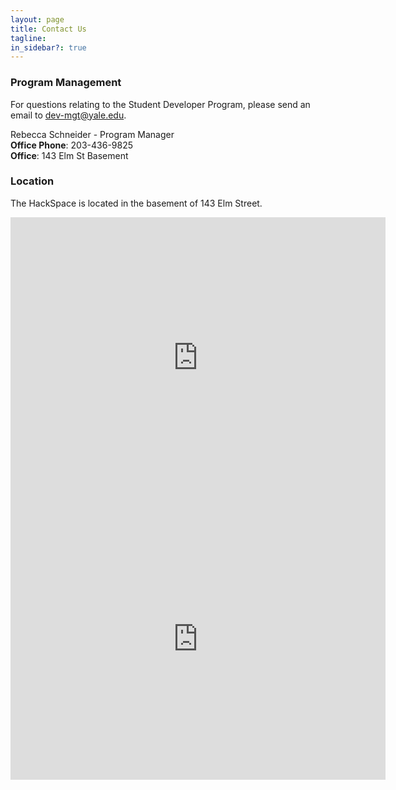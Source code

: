 ```yaml
---
layout: page
title: Contact Us
tagline:
in_sidebar?: true
---
```


### Program Management

For questions relating to the Student Developer Program, please send an email to
[dev-mgt@yale.edu](mailto:dev-mgt@yale.edu).

Rebecca Schneider - Program Manager<br />
**Office Phone**: 203-436-9825<br />
**Office**: 143 Elm St Basement

### Location

The HackSpace is located in the basement of 143 Elm Street.
<iframe width="600" height="450" frameborder="0" style="border:0" src="https://www.google.com/maps/embed/v1/place?q=143%20Elm%20Street%2C%20New%20Haven%2C%20CT%2C%20United%20States&key=AIzaSyDVa_UKFA2-y7tqwimS8vQYLB8bq6BXZSg"></iframe>
<iframe src="https://www.google.com/maps/embed?pb=!1m0!3m2!1sen!2sus!4v1421250216501!6m8!1m7!1ssWcA95ci9zJmkdENlvZh3A!2m2!1d41.3089159!2d-72.9252938!3f334.23424617512217!4f-13.791542004467019!5f1.5039863278926036" width="600" height="450" frameborder="0" style="border:0"></iframe>
